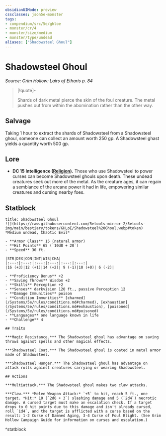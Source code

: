 ```yaml
---
obsidianUIMode: preview
cssclasses: json5e-monster
tags:
- compendium/src/5e/ghloe
- monster/cr/4
- monster/size/medium
- monster/type/undead
aliases: ["Shadowsteel Ghoul"]
---
```

# Shadowsteel Ghoul
*Source: Grim Hollow: Lairs of Etharis p. 84*  

> [!quote]-  
> 
> Shards of dark metal pierce the skin of the foul creature. The metal pushes out from within the abomination rather than the other way.

## Salvage

Taking 1 hour to extract the shards of Shadowsteel from a Shadowsteel ghoul, someone can collect an amount worth 250 gp. A Shadowsteel ghast yields a quantity worth 500 gp.

## Lore

- **DC 15 Intelligence ([Religion](/Systems/5e/rules/skills.md#Religion)).** Those who use Shadowsteel to power curses can become Shadowsteel ghouls upon death. These undead creatures seek out more of the metal. As the creature ages, it can regain a semblance of the arcane power it had in life, empowering similar creatures and cursing nearby foes.  

## Statblock

```ad-statblock
title: Shadowsteel Ghoul
![](https://raw.githubusercontent.com/5etools-mirror-2/5etools-img/main/bestiary/tokens/GHLoE/Shadowsteel%20Ghoul.webp#token)
*Medium undead, Chaotic Evil*

- **Armor Class** 15 (natural armor)
- **Hit Points** 65 (`10d8 + 20`)
- **Speed** 30 ft.

|STR|DEX|CON|INT|WIS|CHA|
|:---:|:---:|:---:|:---:|:---:|:---:|
|16 (+3)|12 (+1)|14 (+2)| 9 (-1)|10 (+0)| 6 (-2)|

- **Proficiency Bonus** +2
- **Saving Throws** Wisdom +2
- **Skills** Perception +2
- **Senses** darkvision 120 ft., passive Perception 12
- **Damage Immunities** poison
- **Condition Immunities** [charmed](/Systems/5e/rules/conditions.md#charmed), [exhaustion](/Systems/5e/rules/conditions.md#exhaustion), [poisoned](/Systems/5e/rules/conditions.md#poisoned)
- **Languages** one language known in life
- **Challenge** 4

## Traits

***Magic Resistance.*** The Shadowsteel ghoul has advantage on saving throws against spells and other magical effects.

***Shadowsteel Coat.*** The Shadowsteel ghoul is coated in metal armor made of Shadowsteel.

***Shadowsteel Hunger.*** The Shadowsteel ghoul has advantage on attack rolls against creatures carrying or wearing Shadowsteel.

## Actions

***Multiattack.*** The Shadowsteel ghoul makes two claw attacks.

***Claw.*** *Melee Weapon Attack:* `+5` to hit, reach 5 ft., one target. *Hit:* 10 (`2d6 + 3`) slashing damage and 5 (`2d4`) necrotic damage. A cursed target must make an escalation check. If a target drops to 0 hit points due to this damage and isn't already cursed, roll `1d4`, and the target is afflicted with a curse based on the result: 1-2 Curse of Damned Aging, 3-4 Curse of Foul Blight. (See Grim Hollow Campaign Guide for information on curses and escalation.)
```
^statblock